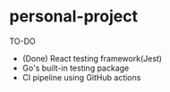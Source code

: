 # personal-project

TO-DO
- (Done) React testing framework(Jest)
- Go's built-in testing package
- CI pipeline using GitHub actions
